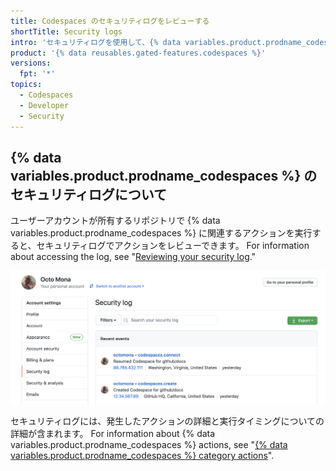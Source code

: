 ```yaml
---
title: Codespaces のセキュリティログをレビューする
shortTitle: Security logs
intro: 'セキュリティログを使用して、{% data variables.product.prodname_codespaces %} に関連するすべてのアクションをレビューできます。'
product: '{% data reusables.gated-features.codespaces %}'
versions:
  fpt: '*'
topics:
  - Codespaces
  - Developer
  - Security
---
```


 

## {% data variables.product.prodname_codespaces %} のセキュリティログについて

ユーザーアカウントが所有するリポジトリで {% data variables.product.prodname_codespaces %} に関連するアクションを実行すると、セキュリティログでアクションをレビューできます。 For information about accessing the log, see "[Reviewing your security log](/github/authenticating-to-github/reviewing-your-security-log#accessing-your-security-log)."

![Codespaces 情報を含むセキュリティログ](/assets/images/help/settings/codespaces-audit-log.png)

セキュリティログには、発生したアクションの詳細と実行タイミングについての詳細が含まれます。 For information about {% data variables.product.prodname_codespaces %} actions, see "[{% data variables.product.prodname_codespaces %} category actions](/github/authenticating-to-github/reviewing-your-security-log#codespaces-category-actions)".
